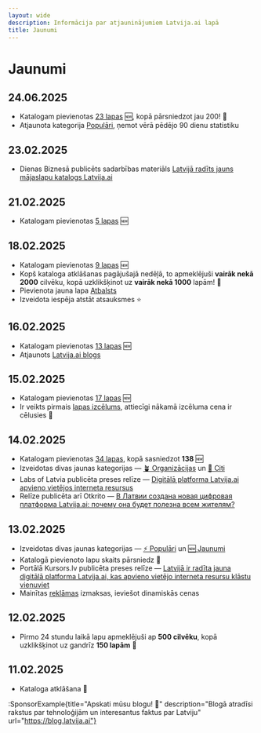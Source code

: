 ```yaml
---
layout: wide
description: Informācija par atjauninājumiem Latvija.ai lapā
title: Jaunumi
---
```


# Jaunumi

## 24.06.2025

- Katalogam pievienotas [23 lapas](/tags/jaunumi) 🆕, kopā pārsniedzot jau 200! 🚀
- Atjaunota kategorija [Populāri](/tags/populari), ņemot vērā pēdējo 90 dienu statistiku

## 23.02.2025

- Dienas Biznesā publicēts sadarbības materiāls [Latvijā radīts jauns mājaslapu katalogs Latvija.ai](https://www.db.lv/zinas/latvija-radits-jauns-majaslapu-katalogs-latvijaai-520223)

## 21.02.2025

- Katalogam pievienotas [5 lapas](/tags/jaunumi) 🆕

## 18.02.2025

- Katalogam pievienotas [9 lapas](/tags/jaunumi) 🆕
- Kopš kataloga atklāšanas pagājušajā nedēļā, to apmeklējuši **vairāk nekā 2000** cilvēku, kopā uzklikšķinot uz **vairāk nekā 1000** lapām! 🚀
- Pievienota jauna lapa [Atbalsts](/atbalsts)
- Izveidota iespēja atstāt atsauksmes ⭐

## 16.02.2025

- Katalogam pievienotas [13 lapas](/tags/jaunumi) 🆕
- Atjaunots [Latvija.ai blogs](https://blog.latvija.ai)

## 15.02.2025

- Katalogam pievienotas [17 lapas](/tags/jaunumi) 🆕
- Ir veikts pirmais [lapas izcēlums](/reklama/#izcelumi), attiecīgi nākamā izcēluma cena ir cēlusies 💸

## 14.02.2025

- Katalogam pievienotas [34 lapas](/tags/jaunumi), kopā sasniedzot **138** 🆕
- Izveidotas divas jaunas kategorijas — [🪴 Organizācijas](/tags/organizacijas) un [🎲 Citi](/tags/citi)
- Labs of Latvia publicēta preses relīze — [Digitālā platforma Latvija.ai apvieno vietējos interneta resursus](https://labsoflatvia.com/aktuali/digitala-platforma-latvija-ai-apvieno-vietejos-interneta-resursus)
- Relīze publicēta arī Otkrito — [В Латвии создана новая цифровая платформа Latvija.ai: почему она будет полезна всем жителям?](https://rus.jauns.lv/article/novosti/641359-v-latvii-sozdana-novaia-cifrovaia-platforma-latvijaai-pocemu-ona-budet-polezna-vsem-ziteliam)

## 13.02.2025

- Izveidotas divas jaunas kategorijas — [⚡ Populāri](/tags/populari) un [🆕 Jaunumi](/tags/jaunumi)
- Katalogā pievienoto lapu skaits pārsniedz 💯
- Portālā Kursors.lv publicēta preses relīze — [Latvijā ir radīta jauna digitālā platforma Latvija.ai, kas apvieno vietējo interneta resursu klāstu vienuviet](https://kursors.lv/2025/02/13/latvija-ir-radita-jauna-digitala-platforma-latvija-ai-kas-apvieno-vietejo-interneta-resursu-klastu-vienuviet/)
- Mainītas [reklāmas](/reklama) izmaksas, ieviešot dinamiskās cenas

## 12.02.2025

- Pirmo 24 stundu laikā lapu apmeklējuši ap **500 cilvēku**, kopā uzklikšķinot uz gandrīz **150 lapām** 🚀

## 11.02.2025

- Kataloga atklāšana 🥳

:SponsorExample{title="Apskati mūsu blogu! 📰" description="Blogā atradīsi rakstus par tehnoloģijām un interesantus faktus par Latviju" url="https://blog.latvija.ai"}
